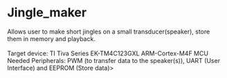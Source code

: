 # Jingle_maker
Allows user to make short jingles on a small transducer(speaker), store them in memory and playback.<br>
<br>
Target device: TI Tiva Series EK-TM4C123GXL ARM-Cortex-M4F MCU <br>
Needed Peripherals: PWM (to transfer data to the speaker(s)), UART (User Interface) and EEPROM (Store data)>

